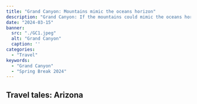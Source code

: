```yaml
---
title: "Grand Canyon: Mountains mimic the oceans horizon"
description: "Grand Canyon: If the mountains could mimic the oceans horizon"
date: "2024-03-15"
banner:
  src: "./GC1.jpeg"
  alt: "Grand Canyon"
  caption: ''
categories:
  - "Travel"
keywords:
  - "Grand Canyon"
  - "Spring Break 2024"
---
```


## Travel tales: Arizona

